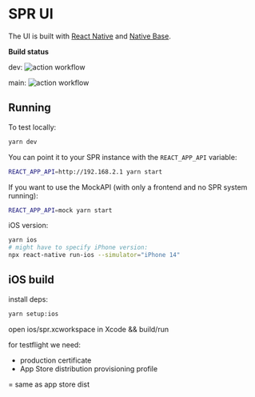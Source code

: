 # SPR UI

The UI is built with [React Native](https://reactnative.dev/) and [Native Base](https://docs.nativebase.io/). 

**Build status**

dev: ![action workflow](https://github.com/spr-networks/super/actions/workflows/test-ui.yml/badge.svg?branch=dev)

main: ![action workflow](https://github.com/spr-networks/super/actions/workflows/test-ui.yml/badge.svg?branch=dev)

## Running

To test locally:
```bash
yarn dev
```

You can point it to your SPR instance with the `REACT_APP_API` variable:
```bash
REACT_APP_API=http://192.168.2.1 yarn start
```

If you want to use the MockAPI (with only a frontend and no SPR system running):
```bash
REACT_APP_API=mock yarn start
```

iOS version:
```bash
yarn ios
# might have to specify iPhone version:
npx react-native run-ios --simulator="iPhone 14"
```

## iOS build

install deps:
```sh
yarn setup:ios
```

open ios/spr.xcworkspace in Xcode && build/run

for testflight we need:

+ production certificate
+ App Store distribution provisioning profile

= same as app store dist
